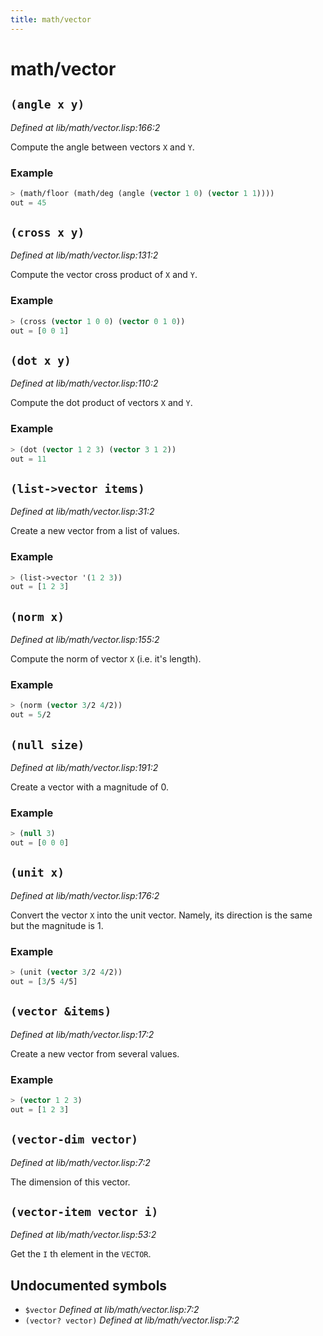 ```yaml
---
title: math/vector
---
```

# math/vector
## `(angle x y)`
*Defined at lib/math/vector.lisp:166:2*

Compute the angle between vectors `X` and `Y`.

### Example
```cl
> (math/floor (math/deg (angle (vector 1 0) (vector 1 1))))
out = 45
```

## `(cross x y)`
*Defined at lib/math/vector.lisp:131:2*

Compute the vector cross product of `X` and `Y`.

### Example
```cl
> (cross (vector 1 0 0) (vector 0 1 0))
out = [0 0 1]
```

## `(dot x y)`
*Defined at lib/math/vector.lisp:110:2*

Compute the dot product of vectors `X` and `Y`.

### Example
```cl
> (dot (vector 1 2 3) (vector 3 1 2))
out = 11
```

## `(list->vector items)`
*Defined at lib/math/vector.lisp:31:2*

Create a new vector from a list of values.

### Example
```cl
> (list->vector '(1 2 3))
out = [1 2 3]
```

## `(norm x)`
*Defined at lib/math/vector.lisp:155:2*

Compute the norm of vector `X` (i.e. it's length).

### Example
```cl
> (norm (vector 3/2 4/2))
out = 5/2
```

## `(null size)`
*Defined at lib/math/vector.lisp:191:2*

Create a vector with a magnitude of 0.

### Example
```cl
> (null 3)
out = [0 0 0]
```

## `(unit x)`
*Defined at lib/math/vector.lisp:176:2*

Convert the vector `X` into the unit vector. Namely, its direction is
the same but the magnitude is 1.

### Example
```cl
> (unit (vector 3/2 4/2))
out = [3/5 4/5]
```

## `(vector &items)`
*Defined at lib/math/vector.lisp:17:2*

Create a new vector from several values.

### Example
```cl
> (vector 1 2 3)
out = [1 2 3]
```

## `(vector-dim vector)`
*Defined at lib/math/vector.lisp:7:2*

The dimension of this vector.

## `(vector-item vector i)`
*Defined at lib/math/vector.lisp:53:2*

Get the `I` th element in the `VECTOR`.

## Undocumented symbols
 - `$vector` *Defined at lib/math/vector.lisp:7:2*
 - `(vector? vector)` *Defined at lib/math/vector.lisp:7:2*
